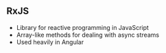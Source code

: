 ## RxJS

- Library for reactive programming in JavaScript
- Array-like methods for dealing with async streams
- Used heavily in Angular
